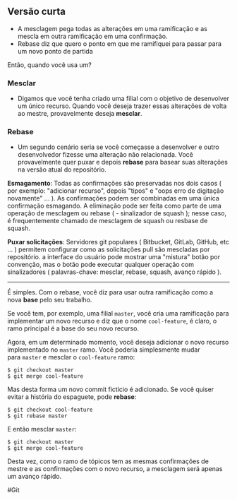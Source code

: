 ## Versão curta

-   A mesclagem pega todas as alterações em uma ramificação e as mescla em outra ramificação em uma confirmação.
-   Rebase diz que quero o ponto em que me ramifiquei para passar para um novo ponto de partida

Então, quando você usa um?

### Mesclar

-   Digamos que você tenha criado uma filial com o objetivo de desenvolver um único recurso. Quando você deseja trazer essas alterações de volta ao mestre, provavelmente deseja **mesclar**.

### Rebase

-   Um segundo cenário seria se você começasse a desenvolver e outro desenvolvedor fizesse uma alteração não relacionada. Você provavelmente quer puxar e depois **rebase** para basear suas alterações na versão atual do repositório.

**Esmagamento**: Todas as confirmações são preservadas nos dois casos ( por exemplo: "adicionar recurso", depois "tipos" e "oops erro de digitação novamente" ... ). As confirmações podem ser combinadas em uma única confirmação esmagando. A eliminação pode ser feita como parte de uma operação de mesclagem ou rebase ( - sinalizador de squash ); nesse caso, é frequentemente chamado de mesclagem de squash ou resbase de squash.

**Puxar solicitações**: Servidores git populares ( Bitbucket, GitLab, GitHub, etc ... ) permitem configurar como as solicitações pull são mescladas por repositório. a interface do usuário pode mostrar uma "mistura" botão por convenção, mas o botão pode executar qualquer operação com sinalizadores ( palavras-chave: mesclar, rebase, squash, avanço rápido ).


----

É simples. Com o rebase, você diz para usar outra ramificação como a nova **base** pelo seu trabalho.

Se você tem, por exemplo, uma filial `master`, você cria uma ramificação para implementar um novo recurso e diz que o nome `cool-feature`, é claro, o ramo principal é a base do seu novo recurso.

Agora, em um determinado momento, você deseja adicionar o novo recurso implementado no `master` ramo. Você poderia simplesmente mudar para `master` e mesclar o `cool-feature` ramo:

```
$ git checkout master
$ git merge cool-feature
```

Mas desta forma um novo commit fictício é adicionado. Se você quiser evitar a história do espaguete, pode **rebase**:

```
$ git checkout cool-feature
$ git rebase master
```

E então mesclar `master`:

```
$ git checkout master
$ git merge cool-feature
```

Desta vez, como o ramo de tópicos tem as mesmas confirmações de mestre e as confirmações com o novo recurso, a mesclagem será apenas um avanço rápido.

#Git 